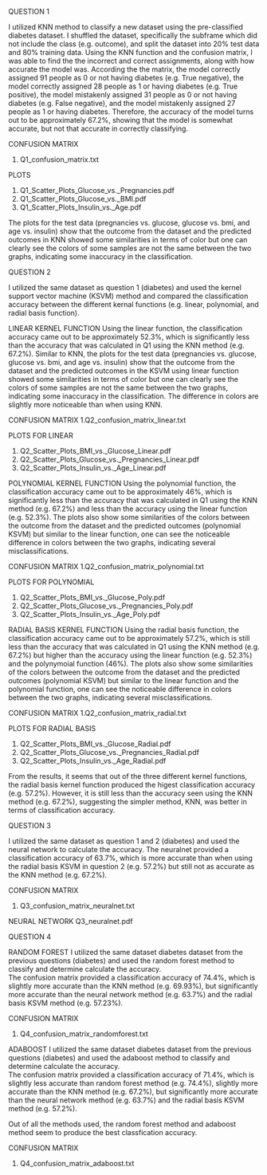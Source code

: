 
QUESTION 1

I utilized KNN method to classify a new dataset using the pre-classified diabetes dataset.
  I shuffled the dataset, specifically the subframe which did not include the class (e.g. outcome),
  and split the dataset into 20% test data and 80% training data. Using the KNN function and the confusion
  matrix, I was able to find the the incorrect and correct assignments, along with how accurate the
  model was.  According the the matrix, the model correctly assigned 91 people as 0 or 
  not having diabetes (e.g. True negative), the model correctly assigned 28 people as 1
  or having diabetes (e.g. True positive), the model mistakenly assigned 31 people as 0 or not
  having diabetes (e.g. False negative), and the model mistakenly assigned 27 people as 1 or 
  having diabetes.  Therefore, the accuracy of the model turns out to be approximately 67.2%,
  showing that the model is somewhat accurate, but not that accurate in correctly classifying.

CONFUSION MATRIX
1. Q1_confusion_matrix.txt

PLOTS
1. Q1_Scatter_Plots_Glucose_vs._Pregnancies.pdf
2. Q1_Scatter_Plots_Glucose_vs._BMI.pdf
3. Q1_Scatter_Plots_Insulin_vs._Age.pdf

The plots for the test data (pregnancies vs. glucose, glucose vs. bmi, and age vs. insulin) 
  show that the outcome from the dataset and the predicted outcomes in KNN showed some similarities
  in terms of color but one can clearly see the colors of some samples are not the same between
  the two graphs, indicating some inaccuracy in the classification.


QUESTION 2

I utilized the same dataset as question 1 (diabetes) and used the kernel support vector
  machine (KSVM) method and compared the classification accuracy between the 
  different kernal functions (e.g. linear, polynomial, and radial basis function).

LINEAR KERNEL FUNCTION
Using the linear function, the classification accuracy came out to be approximately 52.3%, 
  which is significantly less than the accuracy that was calculated in Q1 using
  the KNN method (e.g. 67.2%).  Similar to KNN, the plots for the test data 
  (pregnancies vs. glucose, glucose vs. bmi, and age vs. insulin) show that the outcome 
  from the dataset and the predicted outcomes in the KSVM using linear function showed some similarities
  in terms of color but one can clearly see the colors of some samples are not the same between
  the two graphs, indicating some inaccuracy in the classification.  The difference in colors
  are slightly more noticeable than when using KNN.

CONFUSION MATRIX
1.Q2_confusion_matrix_linear.txt

PLOTS FOR LINEAR
1. Q2_Scatter_Plots_BMI_vs._Glucose_Linear.pdf
2. Q2_Scatter_Plots_Glucose_vs._Pregnancies_Linear.pdf
3. Q2_Scatter_Plots_Insulin_vs._Age_Linear.pdf

POLYNOMIAL KERNEL FUNCTION
Using the polynomial function, the classification accuracy came out to be approximately 46%, 
  which is significantly less than the accuracy that was calculated in Q1 using
  the KNN method (e.g. 67.2%) and less than the accuracy using the linear function (e.g. 52.3%).
  The plots also show some similarities of the colors between the outcome from the dataset
  and the predicted outcomes (polynomial KSVM) but similar to the linear function, one can see
  the noticeable difference in colors between the two graphs, indicating several misclassifications.

CONFUSION MATRIX
1.Q2_confusion_matrix_polynomial.txt

PLOTS FOR POLYNOMIAL
1. Q2_Scatter_Plots_BMI_vs._Glucose_Poly.pdf
2. Q2_Scatter_Plots_Glucose_vs._Pregnancies_Poly.pdf
3. Q2_Scatter_Plots_Insulin_vs._Age_Poly.pdf

RADIAL BASIS KERNEL FUNCTION
Using the radial basis function, the classification accuracy came out to be approximately 57.2%, 
  which is still less than the accuracy that was calculated in Q1 using
  the KNN method (e.g. 67.2%) but higher than the accuracy using the linear function (e.g. 52.3%)
  and the polynymoial function (46%).
  The plots also show some similarities of the colors between the outcome from the dataset
  and the predicted outcomes (polynomial KSVM) but similar to the linear function and the
  polynomial function, one can see the noticeable difference in colors between the two graphs, 
  indicating several misclassifications.

CONFUSION MATRIX
1.Q2_confusion_matrix_radial.txt

PLOTS FOR RADIAL BASIS
1. Q2_Scatter_Plots_BMI_vs._Glucose_Radial.pdf
2. Q2_Scatter_Plots_Glucose_vs._Pregnancies_Radial.pdf
3. Q2_Scatter_Plots_Insulin_vs._Age_Radial.pdf

From the results, it seems that out of the three different kernel functions, the radial basis
  kernel function produced the higest classification accuracy (e.g. 57.2%). However, it is still
  less than the accuracy seen using the KNN method (e.g. 67.2%), suggesting the simpler
  method, KNN, was better in terms of classification accuracy.


QUESTION 3

I utilized the same dataset as question 1 and 2 (diabetes) and used the neural network
   to calculate the accuracy.  The neuralnet provided a classification accuracy of 63.7%, which
  is more accurate than when using the radial basis KSVM in question 2 (e.g. 57.2%) but still 
  not as accurate as the KNN method (e.g. 67.2%).

CONFUSION MATRIX
1. Q3_confusion_matrix_neuralnet.txt

NEURAL NETWORK
Q3_neuralnet.pdf



QUESTION 4

RANDOM FOREST
I utilized the same dataset diabetes dataset from the previous questions (diabetes) 
  and used the random forest method to classify and determine calculate the accuracy.  
  The confusion matrix provided a classification accuracy of 74.4%, which
  is slightly more accurate than the KNN method (e.g. 69.93%), but significantly more
  accurate than the neural network method (e.g. 63.7%) and the radial basis KSVM method (e.g. 57.23%).

CONFUSION MATRIX
1. Q4_confusion_matrix_randomforest.txt



ADABOOST
I utilized the same dataset diabetes dataset from the previous questions (diabetes) 
  and used the adaboost method to classify and determine calculate the accuracy.  
  The confusion matrix provided a classification accuracy of 71.4%, which
  is slightly less accurate than random forest method (e.g. 74.4%), 
  slightly more accurate than the KNN method (e.g. 67.2%), but significantly more
  accurate than the neural network method (e.g. 63.7%) and the radial basis KSVM method (e.g. 57.2%).

Out of all the methods used, the random forest method and adaboost method seem to produce
  the best classfication accuracy.

CONFUSION MATRIX
1. Q4_confusion_matrix_adaboost.txt


